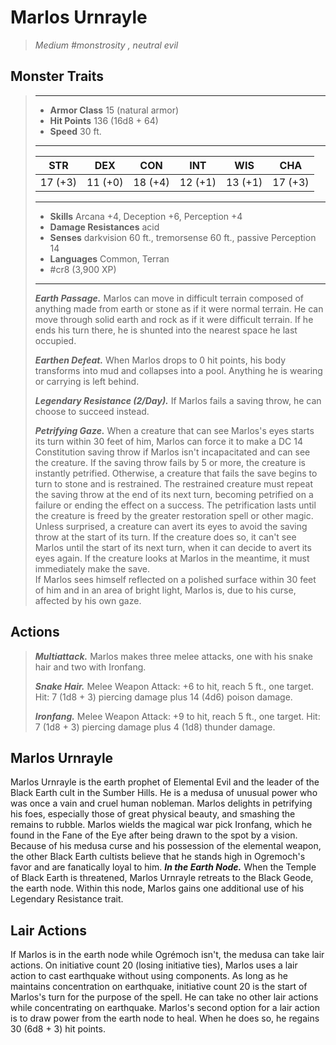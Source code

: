 # Marlos Urnrayle
>*Medium #monstrosity , neutral evil*
## Monster Traits
>___
>- **Armor Class** 15 (natural armor)
>- **Hit Points** 136 (16d8 + 64)
>- **Speed** 30 ft.
>___
>|STR|DEX|CON|INT|WIS|CHA|
>|:---:|:---:|:---:|:---:|:---:|:---:|
>|17 (+3)|11 (+0)|18 (+4)|12 (+1)|13 (+1)|17 (+3)|
>___
>- **Skills** Arcana +4, Deception +6, Perception +4
>- **Damage Resistances** acid
>- **Senses** darkvision 60 ft., tremorsense 60 ft., passive Perception 14
>- **Languages** Common, Terran
>- #cr8 (3,900 XP)
>___
>***Earth Passage.*** Marlos can move in difficult terrain composed of anything made from earth or stone as if it were normal terrain. He can move through solid earth and rock as if it were difficult terrain. If he ends his turn there, he is shunted into the nearest space he last occupied.  
>
>***Earthen Defeat.*** When Marlos drops to 0 hit points, his body transforms into mud and collapses into a pool. Anything he is wearing or carrying is left behind.  
>
>***Legendary Resistance (2/Day).*** If Marlos fails a saving throw, he can choose to succeed instead.  
>
>***Petrifying Gaze.*** When a creature that can see Marlos's eyes starts its turn within 30 feet of him, Marlos can force it to make a DC 14 Constitution saving throw if Marlos isn't incapacitated and can see the creature. If the saving throw fails by 5 or more, the creature is instantly petrified. Otherwise, a creature that fails the save begins to turn to stone and is restrained. The restrained creature must repeat the saving throw at the end of its next turn, becoming petrified on a failure or ending the effect on a success. The petrification lasts until the creature is freed by the greater restoration spell or other magic.  
>Unless surprised, a creature can avert its eyes to avoid the saving throw at the start of its turn. If the creature does so, it can't see Marlos until the start of its next turn, when it can decide to avert its eyes again. If the creature looks at Marlos in the meantime, it must immediately make the save.  
>If Marlos sees himself reflected on a polished surface within 30 feet of him and in an area of bright light, Marlos is, due to his curse, affected by his own gaze.  
>
## Actions
>***Multiattack.*** Marlos makes three melee attacks, one with his snake hair and two with Ironfang.  
>
>***Snake Hair.*** Melee Weapon Attack: +6 to hit, reach 5 ft., one target. Hit: 7 (1d8 + 3) piercing damage plus 14 (4d6) poison damage.  
>
>***Ironfang.*** Melee Weapon Attack: +9 to hit, reach 5 ft., one target. Hit: 7 (1d8 + 3) piercing damage plus 4 (1d8) thunder damage.
## Marlos Urnrayle
Marlos Urnrayle is the earth prophet of Elemental Evil and the leader of the Black Earth cult in the Sumber Hills. He is a medusa of unusual power who was once a vain and cruel human nobleman. Marlos delights in petrifying his foes, especially those of great physical beauty, and smashing the remains to rubble.
Marlos wields the magical war pick Ironfang, which he found in the Fane of the Eye after being drawn to the spot by a vision. Because of his medusa curse and his possession of the elemental weapon, the other Black Earth cultists believe that he stands high in Ogremoch's favor and are fanatically loyal to him.
***In the Earth Node.*** When the Temple of Black Earth is threatened, Marlos Urnrayle retreats to the Black Geode, the earth node. Within this node, Marlos gains one additional use of his Legendary Resistance trait.
## Lair Actions
If Marlos is in the earth node while Ogrémoch isn't, the medusa can take lair actions. On initiative count 20 (losing initiative ties), Marlos uses a lair action to cast earthquake without using components. As long as he maintains concentration on earthquake, initiative count 20 is the start of Marlos's turn for the purpose of the spell. He can take no other lair actions while concentrating on earthquake.
Marlos's second option for a lair action is to draw power from the earth node to heal. When he does so, he regains 30 (6d8 + 3) hit points.